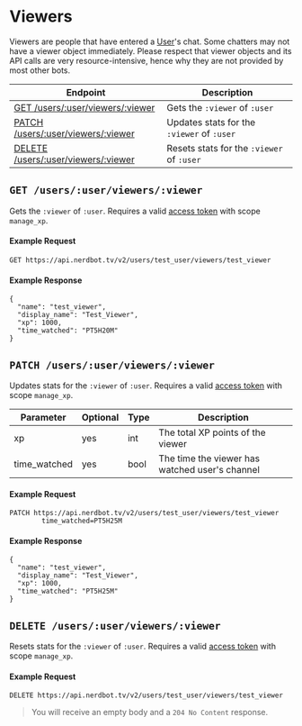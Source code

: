 # Viewers
Viewers are people that have entered a [User](users.md)'s chat. Some chatters may not have a viewer object immediately. Please respect that viewer objects and its API calls are very resource-intensive, hence why they are not provided by most other bots.

Endpoint|Description
---|---
[GET /users/:user/viewers/:viewer](#get-usersuserviewersviewer)|Gets the `:viewer` of `:user`
[PATCH /users/:user/viewers/:viewer](#patch-usersuserviewersviewer)|Updates stats for the `:viewer` of `:user`
[DELETE /users/:user/viewers/:viewer](#delete-usersuserviewersviewer)|Resets stats for the `:viewer` of `:user`

## `GET /users/:user/viewers/:viewer`
Gets the `:viewer` of `:user`. Requires a valid [access token](../authentication.md) with scope `manage_xp`.
#### Example Request
    GET https://api.nerdbot.tv/v2/users/test_user/viewers/test_viewer
#### Example Response
    {
      "name": "test_viewer",
      "display_name": "Test_Viewer",
      "xp": 1000,
      "time_watched": "PT5H20M"
    }
## `PATCH /users/:user/viewers/:viewer`
Updates stats for the `:viewer` of `:user`. Requires a valid [access token](../authentication.md) with scope `manage_xp`.

|Parameter|Optional|Type|Description|
|---|---|---|---|
|xp|yes|int|The total XP points of the viewer|
|time_watched|yes|bool|The time the viewer has watched user's channel|

#### Example Request
    PATCH https://api.nerdbot.tv/v2/users/test_user/viewers/test_viewer
            time_watched=PT5H25M
#### Example Response
    {
      "name": "test_viewer",
      "display_name": "Test_Viewer",
      "xp": 1000,
      "time_watched": "PT5H25M"
    }
## `DELETE /users/:user/viewers/:viewer`
Resets stats for the `:viewer` of `:user`. Requires a valid [access token](../authentication.md) with scope `manage_xp`.

#### Example Request
    DELETE https://api.nerdbot.tv/v2/users/test_user/viewers/test_viewer
> You will receive an empty body and a `204 No Content` response.
